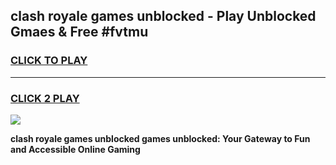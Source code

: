 
## clash royale games unblocked - Play Unblocked Gmaes & Free #fvtmu
<h3>
<a href="https://news.freeplayer.one?title=clash_royale_games_unblocked&ref=24F">CLICK TO PLAY</a></h3>
<hr>

<h3>
<a href="https://news.freeplayer.one?title=clash_royale_games_unblocked&ref=24F">CLICK 2 PLAY</a>
  
</h3>

<a href="https://news.freeplayer.one?title=clash_royale_games_unblocked&ref=24F/"><img src="https://clearcache.store/games.png"></a>


**clash royale games unblocked games unblocked: Your Gateway to Fun and Accessible Online Gaming**
